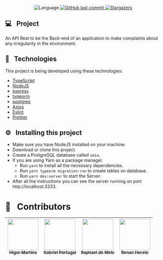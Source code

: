 <p align="center">

  <img alt="Language" src="https://img.shields.io/github/languages/top/TCC-SMIA/server?style=for-the-badge">

  <a href="https://github.com/TCC-SMIA/server" target="_blank">
    <img alt="GitHub last commit" src="https://img.shields.io/github/last-commit/TCC-SMIA/server?style=for-the-badge">
  </a>

   <a href="https://github.com/TCC-SMIA/server/stargazers" target="_blank">
    <img alt="Stargazers" src="https://img.shields.io/github/stars/TCC-SMIA/server?style=for-the-badge">
  </a>

</p>

## 💻&nbsp;&nbsp; Project

An API Rest to be the Back-end of an application to make complaints about any irregularity in the environment.

## 🚀&nbsp;&nbsp; Technologies

This project is being developed using these technologies:

- [TypeScript](https://www.typescriptlang.org/)
- [NodeJS](https://nodejs.org/en/)
- [express](https://expressjs.com/pt-br/)
- [typeorm](https://typeorm.io/)
- [postgres](https://www.postgresql.org/)
- [Axios](https://github.com/axios/axios)
- [Eslint](https://eslint.org/)
- [Prettier](https://prettier.io/)

## :gear:&nbsp;&nbsp; Installing this project

- Make sure you have NodeJS installed on your machine.
- Download or clone this project.
- Create a PostgreSQL database called `smia`.
- If you are using Yarn as a package manager.
  - Run `yarn` to install all the necessary dependencies.
  - Run `yarn typeorm migration:run` to create tables on database.
  - Run `yarn dev:server` to start the Server.
- After all the instructions you can see the server running on port http://localhost:3333.

# 🥇&nbsp;&nbsp; Contributors

| [<img src="https://avatars3.githubusercontent.com/u/44821959?s=460&u=3d09f94c26b0fd9b9ed57670c62db54fa3ae0a83&v=4" width="100px;"/><br /><sub><b>Higor Martins</b></sub>](https://www.linkedin.com/in/higormartinsdasilva/)<br />  | [<img src="https://avatars3.githubusercontent.com/u/44583521?s=460&u=2bb92913239de8faeb3a3902ec3593782d9b4ac6&v=4" width="100px;"/><br /><sub><b>Gabriel Portugal</b></sub>](https://www.linkedin.com/in/gabrielrportugal/)<br /> | [<img src="https://avatars3.githubusercontent.com/u/53874888?s=460&u=ba2ad90f590349a99756eb6ae3f728039bdb5b8b&v=4" width="100px;"/><br /><sub><b>Raphael de Melo</b></sub>](https://www.linkedin.com/in/raphaeldemelo/)<br />  | [<img src="https://media-exp1.licdn.com/dms/image/C4D03AQE132_A6zuG8A/profile-displayphoto-shrink_800_800/0?e=1597276800&v=beta&t=xGMxKRdd81P8zU64U6R1WcvSz16I8fm5XfUKLLyPwMA" width="100px;"/><br /><sub><b>Renan Horste</b></sub>](https://www.linkedin.com/in/renan-matos-horste-de-oliveira-2121b4173/)<br /> |
| :---: | :---: | :---: | :---: |
